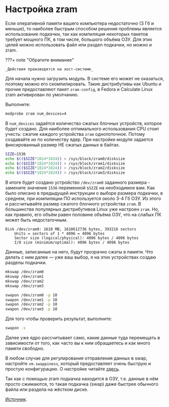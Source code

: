 # Настройка zram

Если оперативной памяти вашего компьютера недостаточно (3 Гб и меньше), то наиболее быстрым способом решения проблемы является использование подкачки, так как компиляция некоторых пакетов требует мощного ПК, в том числе, большого объёма ОЗУ. Для этих целей можно использовать файл или раздел подкачки, но можно и zram.

???+ note "Обратите внимание"

    _Действия производятся на хост-системе_

Для начала нужно загрузить модуль. В системе его может не оказаться, поэтому можно его скомпилировать. Такие дистрибутивы как Ubuntu и прочие предоставляют пакет `zram-config`, в Fedora и Calculate Linux zram активирован по умолчанию.

Выполните:

```bash
modprobe zram num_devices=4
```

В `num_devices` задаётся количество сжатых блочных устройств, которое будет создано.
Для наиболее оптимального использования CPU стоит учесть: сжатие каждого устройства `zram` однопоточное. Потому создавайте их по количеству ядер.
При настройке модуля задается фиксированный размер НЕ сжатых данных в байтах.

```bash
SIZE=1536
echo $(($SIZE*1024*1024)) > /sys/block/zram0/disksize
echo $(($SIZE*1024*1024)) > /sys/block/zram1/disksize
echo $(($SIZE*1024*1024)) > /sys/block/zram2/disksize
echo $(($SIZE*1024*1024)) > /sys/block/zram3/disksize
```

В итоге будет создано устройство `/dev/zram0` заданного размера - замените значение `1536` переменной `$SIZE` на необходимое вам. Как было описано в предыдущей инструкции о выборе размера подкачки, в среднем, при компиляции ПО используется около 3-4 Гб ОЗУ. Из этого и рассчитывайте размер сжатого блочного устройства `zram`. В большинстве популярных дистрибутивов Linux уже настроен `zram`. Но, как правило, его объём равен половине объёма ОЗУ, что на слабых ПК может быть недостаточным.

```
Disk /dev/zram0: 1610 MB, 1610612736 bytes, 393216 sectors
    Units = sectors of 1 * 4096 = 4096 bytes
    Sector size (logical/physical): 4096 bytes / 4096 bytes
    I/O size (minimum/optimal): 4096 bytes / 4096 bytes
```

Данные, записанные на него, будут прозрачно сжаты в памяти. Что делать с ним далее — уже ваш выбор, я на этих устройствах создаю разделы подкачки.

```bash
mkswap /dev/zram0
mkswap /dev/zram1
mkswap /dev/zram2
mkswap /dev/zram3

swapon /dev/zram0 -p 10
swapon /dev/zram1 -p 10
swapon /dev/zram2 -p 10
swapon /dev/zram3 -p 10
```

Для того чтобы проверить результат, выполните:

```bash
swapon -s
```

Далее уже ядро рассчитывает само, какие данные туда перемещать в зависимости от того, как часто вы к ним обращаетесь и как много памяти свободно.

В любом случае для регулирования отправления данных в swap, настройте `vm.swappiness`, который предоставляет очень быструю и простую конфигурацию. О настройке читайте [здесь](../swap).

Так как с помощью zram подкачка находится в ОЗУ, т.е. данные в нём просто сжимаются, то такая подкачка (swap) даже быстрее обычного файла или раздела на жёстком диске.

[Источник](https://habr.com/ru/post/172137/).
